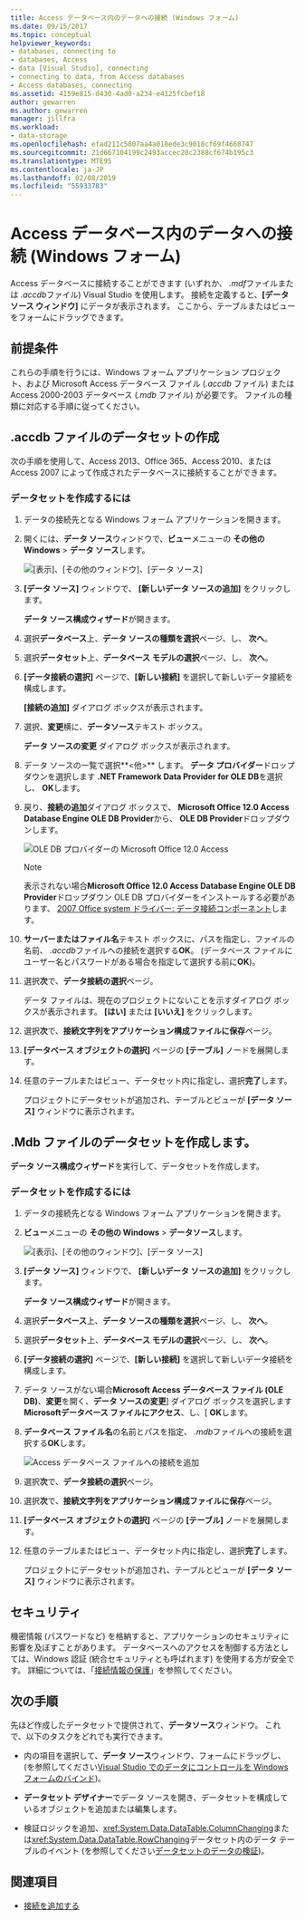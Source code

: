 ```yaml
---
title: Access データベース内のデータへの接続 (Windows フォーム)
ms.date: 09/15/2017
ms.topic: conceptual
helpviewer_keywords:
- databases, connecting to
- databases, Access
- data [Visual Studio], connecting
- connecting to data, from Access databases
- Access databases, connecting
ms.assetid: 4159e815-d430-4ad0-a234-e4125fcbef18
author: gewarren
ms.author: gewarren
manager: jillfra
ms.workload:
- data-storage
ms.openlocfilehash: efad211c5807aa4a018ede3c9018cf69f4668747
ms.sourcegitcommit: 21d667104199c2493accec20c2388cf674b195c3
ms.translationtype: MTE95
ms.contentlocale: ja-JP
ms.lasthandoff: 02/08/2019
ms.locfileid: "55933783"
---
```

# <a name="connect-to-data-in-an-access-database-windows-forms"></a>Access データベース内のデータへの接続 (Windows フォーム)

Access データベースに接続することができます (いずれか、 *.mdf*ファイルまたは *.accdb*ファイル) Visual Studio を使用します。 接続を定義すると、**[データ ソース ウィンドウ]** にデータが表示されます。 ここから、テーブルまたはビューをフォームにドラッグできます。

## <a name="prerequisites"></a>前提条件

これらの手順を行うには、Windows フォーム アプリケーション プロジェクト、および Microsoft Access データベース ファイル (*.accdb* ファイル) または Access 2000-2003 データベース (*.mdb* ファイル) が必要です。 ファイルの種類に対応する手順に従ってください。

## <a name="creating-the-dataset-for-an-accdb-file"></a>.accdb ファイルのデータセットの作成

次の手順を使用して、Access 2013、Office 365、Access 2010、または Access 2007 によって作成されたデータベースに接続することができます。

### <a name="to-create-the-dataset"></a>データセットを作成するには

1.  データの接続先となる Windows フォーム アプリケーションを開きます。

2.  開くには、**データ ソース**ウィンドウで、**ビュー**メニューの **その他の Windows** > **データ ソース**します。

     ![[表示]、[その他のウィンドウ]、[データ ソース]](../data-tools/media/viewdatasources.png)

3.  **[データ ソース]** ウィンドウで、 **[新しいデータ ソースの追加]** をクリックします。

     **データ ソース構成ウィザード**が開きます。

4.  選択**データベース**上、**データ ソースの種類を選択**ページ、し、 **次へ**。

5.  選択**データセット**上、**データベース モデルの選択**ページ、し、 **次へ**。

6.  **[データ接続の選択]** ページで、**[新しい接続]** を選択して新しいデータ接続を構成します。

     **[接続の追加]** ダイアログ ボックスが表示されます。

7.  選択、**変更**横に、**データソース**テキスト ボックス。

     **データ ソースの変更** ダイアログ ボックスが表示されます。

8.  データ ソースの一覧で選択**\<他\>** します。 **データ プロバイダー**ドロップダウンを選択します **.NET Framework Data Provider for OLE DB**を選択し、 **OK**します。

9. 戻り、**接続の追加**ダイアログ ボックスで、 **Microsoft Office 12.0 Access Database Engine OLE DB Provider**から、 **OLE DB Provider**ドロップダウンします。

     ![OLE DB プロバイダーの Microsoft Office 12.0 Access](../data-tools/media/dataoledbprovideroffice12access.png)

     > [!NOTE]
     > 表示されない場合**Microsoft Office 12.0 Access Database Engine OLE DB Provider**ドロップダウン OLE DB プロバイダーをインストールする必要があります、 [2007 Office system ドライバー: データ接続コンポーネント](https://www.microsoft.com/download/confirmation.aspx?id=23734)します。

9. **サーバーまたはファイル名**テキスト ボックスに、パスを指定し、ファイルの名前、 *.accdb*ファイルへの接続を選択する**OK**。 (データベース ファイルにユーザー名とパスワードがある場合を指定して選択する前に**OK**)。

10. 選択**次**で、**データ接続の選択**ページ。

     データ ファイルは、現在のプロジェクトにないことを示すダイアログ ボックスが表示されます。 **[はい]** または **[いいえ]** をクリックします。

11. 選択**次**で、**接続文字列をアプリケーション構成ファイルに保存**ページ。

12. **[データベース オブジェクトの選択]** ページの **[テーブル]** ノードを展開します。

13. 任意のテーブルまたはビュー、データセット内に指定し、選択**完了**します。

     プロジェクトにデータセットが追加され、テーブルとビューが **[データ ソース]** ウィンドウに表示されます。

## <a name="create-the-dataset-for-an-mdb-file"></a>.Mdb ファイルのデータセットを作成します。

**データ ソース構成ウィザード**を実行して、データセットを作成します。

### <a name="to-create-the-dataset"></a>データセットを作成するには

1.  データの接続先となる Windows フォーム アプリケーションを開きます。

2.  **ビュー**メニューの **その他の Windows** > **データソース**します。

     ![[表示]、[その他のウィンドウ]、[データ ソース]](../data-tools/media/viewdatasources.png)

3.  **[データ ソース]** ウィンドウで、 **[新しいデータ ソースの追加]** をクリックします。

     **データ ソース構成ウィザード**が開きます。

4.  選択**データベース**上、**データ ソースの種類を選択**ページ、し、 **次へ**。

5.  選択**データセット**上、**データベース モデルの選択**ページ、し、 **次へ**。

6.  **[データ接続の選択]** ページで、**[新しい接続]** を選択して新しいデータ接続を構成します。

7.  データ ソースがない場合**Microsoft Access データベース ファイル (OLE DB)**、**変更**を開く、**データ ソースの変更**] ダイアログ ボックスを選択します**Microsoftデータベース ファイルにアクセス**、し、[ **OK**します。

8.  **データベース ファイル名**の名前とパスを指定、 *.mdb*ファイルへの接続を選択する**OK**します。

     ![Access データベース ファイルへの接続を追加](../data-tools/media/dataaddconnectionaccessmdb.png)

9. 選択**次**で、**データ接続の選択**ページ。

10. 選択**次**で、**接続文字列をアプリケーション構成ファイルに保存**ページ。

11. **[データベース オブジェクトの選択]** ページの **[テーブル]** ノードを展開します。

12. 任意のテーブルまたはビュー、データセット内に指定し、選択**完了**します。

     プロジェクトにデータセットが追加され、テーブルとビューが **[データ ソース]** ウィンドウに表示されます。

## <a name="security"></a>セキュリティ

機密情報 (パスワードなど) を格納すると、アプリケーションのセキュリティに影響を及ぼすことがあります。 データベースへのアクセスを制御する方法としては、Windows 認証 (統合セキュリティとも呼ばれます) を使用する方が安全です。 詳細については、「[接続情報の保護](/dotnet/framework/data/adonet/protecting-connection-information)」を参照してください。

## <a name="next-steps"></a>次の手順

先ほど作成したデータセットで提供されて、**データソース**ウィンドウ。 これで、以下のタスクをどれでも実行できます。

-   内の項目を選択して、**データ ソース**ウィンドウ、フォームにドラッグし、(を参照してください[Visual Studio でのデータにコントロールを Windows フォームのバインド](../data-tools/bind-windows-forms-controls-to-data-in-visual-studio.md))。

-   **データセット デザイナー**でデータ ソースを開き、データセットを構成しているオブジェクトを追加または編集します。

-   検証ロジックを追加、<xref:System.Data.DataTable.ColumnChanging>または<xref:System.Data.DataTable.RowChanging>データセット内のデータ テーブルのイベント (を参照してください[データセットのデータの検証](../data-tools/validate-data-in-datasets.md))。

## <a name="see-also"></a>関連項目

- [接続を追加する](../data-tools/add-new-connections.md)
